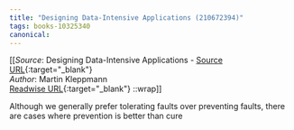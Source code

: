 ```yaml
---
title: "Designing Data-Intensive Applications (210672394)"
tags: books-10325340
canonical: 
---
```


[[_Source_: Designing Data-Intensive Applications - [Source URL](){:target="_blank"}<br>
_Author_: Martin Kleppmann<br>
[Readwise URL](https://readwise.io/open/210672394){:target="_blank"}
::wrap]]

Although we generally prefer tolerating faults over preventing faults, there are cases where prevention is better than cure
